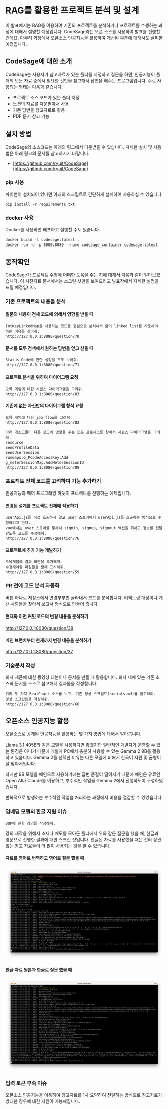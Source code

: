 # RAG를 활용한 프로젝트 분석 및 설계

이 발표에서는 RAG를 이용하여 기존의 프로젝트를 분석하거나 프로젝트를 수행하는 과정에 대해서 설명할 예정입니다.
CodeSage라는 오픈 소스를 사용하여 발표를 진행할건데요.
마무리 과정에서 오픈소스 인공지능을 활용하여 개선된 부분에 대해서도 살펴볼 예정입니다.

## CodeSage에 대한 소개

CodeSage는 사용자가 참고자료가 있는 폴더를 지정하고 질문을 하면, 인공지능이 폴더의 모든 자료 중에서 필요한 것만을 참고해서 답변을 해주는 프로그램입니다.
주로 사용되는 형태는 다음과 같습니다.

* 프로젝트 소스 코드가 있는 폴더 지정
* 노션의 자료를 다운받아서 사용
* 기존 답변을 참고자료로 활용
* PDF 문서 참고 기능

## 설치 방법 

CodeSage의 소스코드는 아래의 링크에서 다운받을 수 있습니다.
자세한 설치 및 사용법은 아래 링크의 문서를 참고하시기 바랍니다.

* [https://github.com/ryujt/CodeSage](https://github.com/ryujt/CodeSage)

### pip 사용

파이썬이 설치되어 있다면 아래의 스크립트로 간단하게 설치하여 사용하실 수 있습니다.

```
pip install -r requirements.txt
```

### docker 사용

Docker를 사용하면 배포하고 실행할 수도 있습니다.

```
docker build -t codesage:latest .
docker run -d -p 8080:8080 --name codesage_container codesage:latest
```

## 동작확인

CodeSage가 프로젝트 수행에 어떠한 도움을 주는 지에 대해서 다음과 같이 알아보겠습니다.
이 사전자료 문서에서는 스크린 샷만을 보여드리고 발표장에서 자세한 설명을 드릴 예정입니다.

### 기존 프로젝트의 내용을 분석

#### 질문의 내용이 전체 코드에 의해서 영향을 받을 때

```
IntKeyLinkedMap을 사용하는 코드를 중심으로 분석해서 굳이 linked list를 사용해야 하는 이유를 찾아줘.
http://127.0.0.1:8080/question/70
```

#### 문서를 모두 검색해서 원하는 답변을 얻고 싶을 때

```
Status Code에 관한 설정을 모두 보여줘.
http://127.0.0.1:8080/question/71
```

#### 프로젝트 분석을 위하여 다이어그램 요청

```
오목 게임에 대한 시퀀스 다이어그램을 그려줘.
http://127.0.0.1:8080/question/83
```

#### 기존에 없는 자신만의 다이어그램 형식 요청

```
오목 게임에 대한 job flow를 그려줘.
http://127.0.0.1:8080/question/82
```

```
아래 메소드들이 다른 코드에 영향을 주는 모든 프로세스를 찾아서 시퀀스 다이어그램을 그려줘.
resource
SendProfileData
SendUserSession
rummaps.G_PcodeAccessKey.Add
g_meterSessionMap.AddMeterSessionID
http://127.0.0.1:8080/question/89
```

### 프로젝트 전체 코드를 고려하여 기능 추가하기

인공지능과 페어 프로그래밍 하듯이 프로젝트를 진행하는 예제입니다.

#### 변경된 설계를 프로젝트 전체에 적용하기

```
userApi.js를 직접 호출하지 않고 user 스토어에서 userApi.js를 호출하는 방식으로 수정하려고 한다.
vue에서는 user 스토어를 통해서 signin, signup, signout 액션을 취하고 정보를 전달 받도록 코드를 수정해줘.
http://127.0.0.1:8080/question/76
```

#### 프로젝트에 추가 기능 개발하기

```
오목게임에 결과 화면을 추가해줘.
수정해야할 파일들을 함께 표시해줘.
http://127.0.0.1:8080/question/59
```

### PR 전에 코드 분석 자동화

버튼 하나로 저장소에서 변경부부만 골라내서 코드를 분석합니다.
리팩토링 대상이나 개선 사항들을 찾아서 보고서 형식으로 만들어 줍니다.

#### 현재와 이전 커밋 코드의 변경 내용을 분석하기

http://127.0.0.1:8080/question/38

#### 메인 브랜치부터 현재까지 변경 내용을 분석하기

http://127.0.0.1:8080/question/37

### 기술문서 작성

회사 제품에 대한 동영상 대본이나 문서를 만들 때 활용합니다.
회사 내에 있는 기존 소스와 문서를 스스로 참고해서 결과물을 작성합니다.

```
위의 두 가지 RealChart 소스를 보고, 기존 영상 스크립트(scripts.md)를 참고하여.
영상 스크립트를 작성해줘.
http://127.0.0.1:8080/question/66
```

## 오픈소스 인공지능 활용

오픈소스로 공개된 인공지능을 활용하는 몇 가지 방법에 대해서 알아봅니다.

Llama 3.1 405B와 같은 모델을 사용하다면 좋겠지만 일반적인 개발자가 운영할 수 있는 환경은 아니기 때문에
개발자 PC에서 충분히 사용할 수 있는 Gemma 2 9B를 활용하고 있습니다.
Gemma 2를 선택한 이유는 다른 모델에 비해서 한국어 지원 및 균형이 잘 맞아서입니다.

하지만 9B 모델을 메인으로 사용하기에는 답변 품질이 떨어지기 때문에 메인은 유료인 Open AI나 Claude를 이용하고,
부수적인 작업을 Gemma 2에서 진행하도록 구성하였습니다.

반복적으로 발생하는 부수적인 작업을 처리하는 과정에서 비용을 절감할 수 있었습니다.

### 임베딩 모델의 한글 지원 이슈

```
OOP에 관한 강의를 작성해줘.
```

강의 제작을 위해서 소재나 메모를 모아둔 폴더에서 위와 같은 질문을 했을 때, 한글과 영문으로 진행한 결과에 대한 스크린 샷입니다.
한글된 자료를 사용했을 때는 전혀 상관없는 참고 자료들이 더 많이 사용되는 것을 알 수 있습니다.

#### 자료를 영어로 번역하고 영어로 질문 했을 때

![](./pic-10.png)

#### 한글 자료 원본과 한글로 질문 했을 때

![](./pic-11.png)

### 입력 토큰 부족 이슈

오픈소스 인공지능을 이용하여 참고자료를 1차 요약하여 전달하는 방식으로 참고자료가 방대한 경우에 대한 지원이 가능해집니다.
